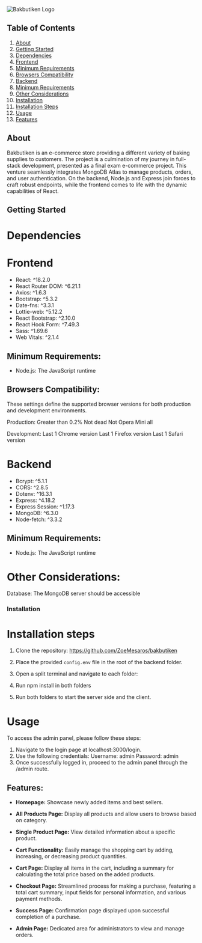 ![Bakbutiken Logo](https://i.ibb.co/D7tqwZf/bakbutiken.png)

## Table of Contents

1.  [About](#about)
2.  [Getting Started](#getting-started)
3.  [Dependencies](#dependencies)
4.  [Frontend](#frontend)
5.  [Minimum Requirements](#minimum-requirements-for-frontend)
6.  [Browsers Compatibility](#browsers-compatibility-for-frontend)
7.  [Backend](#backend)
8.  [Minimum Requirements](#minimum-requirements-for-backend)
9.  [Other Considerations](#other-considerations-for-backend)
10. [Installation](#installation)
11. [Installation Steps](#installation-steps)
12. [Usage](#usage)
13. [Features](#features)

## About

Bakbutiken is an e-commerce store providing a different variety of baking supplies to customers.
The project is a culmination of my journey in full-stack development, presented as a final exam e-commerce project. This venture seamlessly integrates MongoDB Atlas to manage products, orders, and user authentication. On the backend, Node.js and Express join forces to craft robust endpoints, while the frontend comes to life with the dynamic capabilities of React.

## Getting Started

# Dependencies

# Frontend

- React: ^18.2.0
- React Router DOM: ^6.21.1
- Axios: ^1.6.3
- Bootstrap: ^5.3.2
- Date-fns: ^3.3.1
- Lottie-web: ^5.12.2
- React Bootstrap: ^2.10.0
- React Hook Form: ^7.49.3
- Sass: ^1.69.6
- Web Vitals: ^2.1.4

## Minimum Requirements:

- Node.js: The JavaScript runtime

## Browsers Compatibility:

These settings define the supported browser versions for both production and development environments.

Production:
Greater than 0.2%
Not dead
Not Opera Mini all

Development:
Last 1 Chrome version
Last 1 Firefox version
Last 1 Safari version

# Backend

- Bcrypt: ^5.1.1
- CORS: ^2.8.5
- Dotenv: ^16.3.1
- Express: ^4.18.2
- Express Session: ^1.17.3
- MongoDB: ^6.3.0
- Node-fetch: ^3.3.2

## Minimum Requirements:

- Node.js: The JavaScript runtime

# Other Considerations:

Database: The MongoDB server should be accessible

### Installation

# Installation steps

1. Clone the repository: https://github.com/ZoeMesaros/bakbutiken

2. Place the provided `config.env` file in the root of the backend folder.

3. Open a split terminal and navigate to each folder:

4. Run npm install in both folders

5. Run both folders to start the server side and the client.

# Usage

To access the admin panel, please follow these steps:

1. Navigate to the login page at localhost:3000/login.
2. Use the following credentials:
   Username: admin
   Password: admin
3. Once successfully logged in, proceed to the admin panel through the /admin route.

## Features:

- **Homepage:** Showcase newly added items and best sellers.

- **All Products Page:** Display all products and allow users to browse based on category.

- **Single Product Page:** View detailed information about a specific product.

- **Cart Functionality:** Easily manage the shopping cart by adding, increasing, or decreasing product quantities.

- **Cart Page:** Display all items in the cart, including a summary for calculating the total price based on the added products.

- **Checkout Page:** Streamlined process for making a purchase, featuring a total cart summary, input fields for personal information, and various payment methods.

- **Success Page:** Confirmation page displayed upon successful completion of a purchase.

- **Admin Page:** Dedicated area for administrators to view and manage orders.
